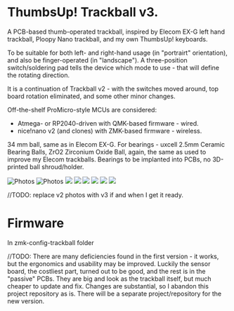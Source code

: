 # ThumbsUp! Trackball v3.

A PCB-based thumb-operated trackball, inspired by Elecom EX-G left hand trackball, Ploopy Nano trackball, and my own ThumbsUp! keyboards.

To be suitable for both left- and right-hand usage (in "portrairt" orientation), and also be finger-operated (in "landscape").
A three-position switch/soldering pad tells the device which mode to use - that will define the rotating direction.

It is a continuation of Trackball v2 - with the switches moved around, top board rotation eliminated, and some other minor changes.
 
Off-the-shelf ProMicro-style MCUs are considered: 
- Atmega- or RP2040-driven with QMK-based firmware - wired.
- nice!nano v2 (and clones) with ZMK-based firmware - wireless.

34 mm ball, same as in Elecom EX-G.
For bearings - uxcell 2.5mm Ceramic Bearing Balls, ZrO2 Zirconium Oxide Ball, again, the same as used to improve my Elecom trackballs.
Bearings to be implanted into PCBs, no 3D-printed ball shroud/holder.

![Photos](https://github.com/ak66666/ThumbsUp-Trackball-v3/blob/main/Photos/01.%204%20hrs%20view.jpg)
![Photos](https://github.com/ak66666/ThumbsUp-Trackball-v3/blob/main/Photos/02.%2010%20hrs%20view.jpg)
![](https://github.com/ak66666/ThumbsUp-Trackball-v3/blob/main/Photos/03.%205%20hrs%20view,%20top%20PCB%20removed.jpg)
![](https://github.com/ak66666/ThumbsUp-Trackball-v3/blob/main/Photos/04.%20Exploded%20view.jpg)
![](https://github.com/ak66666/ThumbsUp-Trackball-v3/blob/main/Photos/05.%204%20hrs%20view%20in%20hand.jpg)
![](https://github.com/ak66666/ThumbsUp-Trackball-v3/blob/main/Photos/06.%2012%20hrs%20view,%20hand%20on%20top.jpg)
![](https://github.com/ak66666/ThumbsUp-Trackball-v3/blob/main/Photos/07.%20Bottom%20view%20in%20hand.jpg)
![](https://github.com/ak66666/ThumbsUp-Trackball-v3/blob/main/Photos/08.%208%20hrs%20view%20in%20finger-controlled%20position.jpg)

//TODO: replace v2 photos with v3 if and when I get it ready.

# Firmware

In zmk-config-trackball folder


//TODO:
There are many deficiencies found in the first version - it works, but the ergonomics and usability may be improved.
Luckily the sensor board, the costliest part, turned out to be good, and the rest is in the "passive" PCBs.
They are big and look as the trackball itself, but much cheaper to update and fix.
Changes are substantial, so I abandon this project repository as is.
There will be a separate project/repository for the new version.
